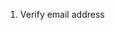 1. Verify email address
<!-- 2. forgot password
   1. jwt token expire time
   2. token instance expire time
3. reset password -->